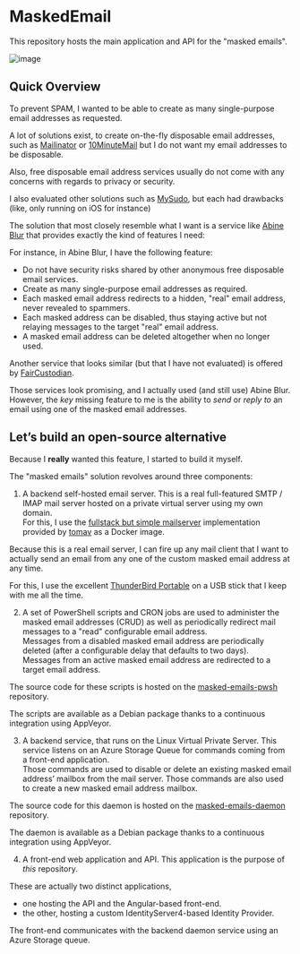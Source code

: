 # MaskedEmail

This repository hosts the main application and API for the "masked emails".

![image](https://user-images.githubusercontent.com/8488398/73608615-7d394300-45c5-11ea-94b1-e50ed0a2f4e4.png)

## Quick Overview

To prevent SPAM, I wanted to be able to create as many single-purpose email addresses as requested.

A lot of solutions exist, to create on-the-fly disposable email addresses, such as [Mailinator](https://www.mailinator.com/) or [10MinuteMail](https://10minutemail.com/10MinuteMail/index.html) but I do not want my email addresses to be disposable.

Also, free disposable email address services usually do not come with any concerns with regards to privacy or security.

I also evaluated other solutions such as [MySudo](https://mysudo.com/), but each had drawbacks (like, only running on iOS for instance)

The solution that most closely resemble what I want is a service like [Abine Blur](https://dnt.abine.com/#register) that provides exactly the kind of features I need:

For instance, in Abine Blur, I have the following feature:

- Do not have security risks shared by other anonymous free disposable email services.
- Create as many single-purpose email addresses as required.
- Each masked email address redirects to a hidden, "real" email address, never revealed to spammers.
- Each masked address can be disabled, thus staying active but not relaying messages to the target "real" email address.
- A masked email address can be deleted altogether when no longer used.

Another service that looks similar (but that I have not evaluated) is offered by [FairCustodian](https://nope.faircustodian.com/).

Those services look promising, and I actually used (and still use) Abine Blur. However, the _key_ missing feature to me is the ability to *send* or *reply to* an email using one of the masked email addresses.

## Let’s build an open-source alternative

Because I **really** wanted this feature, I started to build it myself.

The "masked emails" solution revolves around three components:

1. A backend self-hosted email server. This is a real full-featured SMTP / IMAP mail server hosted on a private virtual server using my own domain.  
For this, I use the [fullstack but simple mailserver](https://github.com/tomav/docker-mailserver) implementation provided by [tomav](https://github.com/tomav) as a Docker image.

Because this is a real email server, I can fire up any mail client that I want to actually send an email from any one of the custom masked email address at any time.

For this, I use the excellent [ThunderBird Portable](https://portableapps.com/apps/internet/thunderbird_portable) on a USB stick that I keep with me all the time.

2. A set of PowerShell scripts and CRON jobs are used to administer the masked email addresses (CRUD) as well as periodically redirect mail messages to a "read" configurable email address.  
Messages from a disabled masked email address are periodically deleted (after a configurable delay that defaults to two days).  
Messages from an active masked email address are redirected to a target email address.

The source code for these scripts is hosted on the [masked-emails-pwsh](https://github.com/springcomp/masked-emails-pwsh) repository.

The scripts are available as a Debian package thanks to a continuous integration using AppVeyor.

3. A backend service, that runs on the Linux Virtual Private Server. This service listens on an Azure Storage Queue for commands coming from a front-end application.  
Those commands are used to disable or delete an existing masked email address’ mailbox from the mail server. Those commands are also used to create a new masked email address mailbox.

The source code for this daemon is hosted on the [masked-emails-daemon](https://github.com/springcomp/masked-emails-daemon) repository.

The daemon is available as a Debian package thanks to a continuous integration using AppVeyor.

4. A front-end web application and API. This application is the purpose of *this* repository.

These are actually two distinct applications,
- one hosting the API and the Angular-based front-end.
- the other, hosting a custom IdentityServer4-based Identity Provider.

The front-end communicates with the backend daemon service using an Azure Storage queue.
